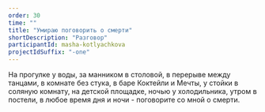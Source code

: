 ```yaml
---
order: 30
time: ""
title: "Умираю поговорить о смерти"
shortDescription: "Разговор"
participantId: masha-kotlyachkova
projectIdSuffix: "-one"
---
```


На прогулке у воды, за манником в столовой, в перерыве между танцами, в комнате без стука, в баре Коктейли и Мечты, у стойки в соляную комнату, на детской площадке, ночью у холодильника, утром в постели, в любое время дня и ночи - поговорите со мной о смерти. 
